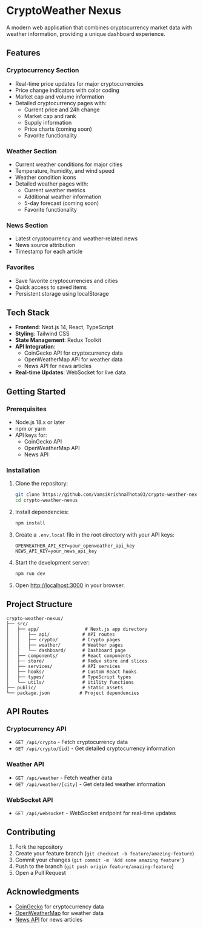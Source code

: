 # CryptoWeather Nexus

A modern web application that combines cryptocurrency market data with weather information, providing a unique dashboard experience.

## Features

### Cryptocurrency Section
- Real-time price updates for major cryptocurrencies
- Price change indicators with color coding
- Market cap and volume information
- Detailed cryptocurrency pages with:
  - Current price and 24h change
  - Market cap and rank
  - Supply information
  - Price charts (coming soon)
  - Favorite functionality

### Weather Section
- Current weather conditions for major cities
- Temperature, humidity, and wind speed
- Weather condition icons
- Detailed weather pages with:
  - Current weather metrics
  - Additional weather information
  - 5-day forecast (coming soon)
  - Favorite functionality

### News Section
- Latest cryptocurrency and weather-related news
- News source attribution
- Timestamp for each article

### Favorites
- Save favorite cryptocurrencies and cities
- Quick access to saved items
- Persistent storage using localStorage

## Tech Stack

- **Frontend**: Next.js 14, React, TypeScript
- **Styling**: Tailwind CSS
- **State Management**: Redux Toolkit
- **API Integration**: 
  - CoinGecko API for cryptocurrency data
  - OpenWeatherMap API for weather data
  - News API for news articles
- **Real-time Updates**: WebSocket for live data

## Getting Started

### Prerequisites

- Node.js 18.x or later
- npm or yarn
- API keys for:
  - CoinGecko API
  - OpenWeatherMap API
  - News API

### Installation

1. Clone the repository:
   ```bash
   git clone https://github.com/VamsiKrishnaThota03/crypto-weather-nexus.git
   cd crypto-weather-nexus
   ```

2. Install dependencies:
   ```bash
   npm install
   ```

3. Create a `.env.local` file in the root directory with your API keys:
   ```
   OPENWEATHER_API_KEY=your_openweather_api_key
   NEWS_API_KEY=your_news_api_key
   ```

4. Start the development server:
   ```bash
   npm run dev
   ```

5. Open [http://localhost:3000](http://localhost:3000) in your browser.

## Project Structure

```
crypto-weather-nexus/
├── src/
│   ├── app/                 # Next.js app directory
│   │   ├── api/            # API routes
│   │   ├── crypto/         # Crypto pages
│   │   ├── weather/        # Weather pages
│   │   └── dashboard/      # Dashboard page
│   ├── components/         # React components
│   ├── store/              # Redux store and slices
│   ├── services/           # API services
│   ├── hooks/              # Custom React hooks
│   ├── types/              # TypeScript types
│   └── utils/              # Utility functions
├── public/                 # Static assets
└── package.json           # Project dependencies
```

## API Routes

### Cryptocurrency API
- `GET /api/crypto` - Fetch cryptocurrency data
- `GET /api/crypto/[id]` - Get detailed cryptocurrency information

### Weather API
- `GET /api/weather` - Fetch weather data
- `GET /api/weather/[city]` - Get detailed weather information

### WebSocket API
- `GET /api/websocket` - WebSocket endpoint for real-time updates

## Contributing

1. Fork the repository
2. Create your feature branch (`git checkout -b feature/amazing-feature`)
3. Commit your changes (`git commit -m 'Add some amazing feature'`)
4. Push to the branch (`git push origin feature/amazing-feature`)
5. Open a Pull Request


## Acknowledgments

- [CoinGecko](https://www.coingecko.com/) for cryptocurrency data
- [OpenWeatherMap](https://openweathermap.org/) for weather data
- [News API](https://newsapi.org/) for news articles
